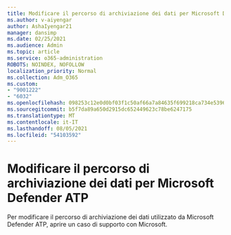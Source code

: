 ```yaml
---
title: Modificare il percorso di archiviazione dei dati per Microsoft Defender ATP
ms.author: v-aiyengar
author: AshaIyengar21
manager: dansimp
ms.date: 02/25/2021
ms.audience: Admin
ms.topic: article
ms.service: o365-administration
ROBOTS: NOINDEX, NOFOLLOW
localization_priority: Normal
ms.collection: Adm_O365
ms.custom:
- "9001222"
- "6032"
ms.openlocfilehash: 098253c12e0d0bf03f1c50af66a7a84635f699218ca734e53965bcfd55edb930
ms.sourcegitcommit: b5f7da89a650d2915dc652449623c78be6247175
ms.translationtype: MT
ms.contentlocale: it-IT
ms.lasthandoff: 08/05/2021
ms.locfileid: "54103592"
---
```

# <a name="change-data-storage-location-for-microsoft-defender-atp"></a>Modificare il percorso di archiviazione dei dati per Microsoft Defender ATP

Per modificare il percorso di archiviazione dei dati utilizzato da Microsoft Defender ATP, aprire un caso di supporto con Microsoft.

